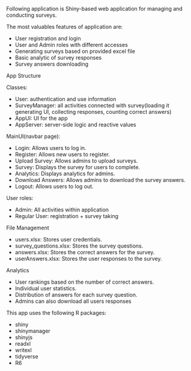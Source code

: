 Following application is Shiny-based web application for managing and conducting surveys.

The most valuables features of application are:
- User registration and login
- User and Admin roles with different accesses
- Generating surveys based on provided excel file
- Basic analytic of survey responses
- Survey answers downloading

App Structure

Classes:
- User: authentication and use information
- SurveyManager: all activities connected with survey(loading it generating UI, collecting responses, counting correct answers)
- AppUI: UI for the app
- AppServer: server-side logic and reactive values

MainUI(navbar page):
- Login: Allows users to log in.
- Register: Allows new users to register.
- Upload Survey: Allows admins to upload surveys.
- Survey: Displays the survey for users to complete.
- Analytics: Displays analytics for admins.
- Download Answers: Allows admins to download the survey answers.
- Logout: Allows users to log out.

User roles:
- Admin: All activities within application
- Regular User: registration + survey taking

File Management
- users.xlsx: Stores user credentials.
- survey_questions.xlsx: Stores the survey questions.
- answers.xlsx: Stores the correct answers for the survey.
- userAnswers.xlsx: Stores the user responses to the survey.

Analytics
- User rankings based on the number of correct answers.
- Individual user statistics.
- Distribution of answers for each survey question.
- Admins can also download all users responses

This app uses the following R packages:
- shiny
- shinymanager
- shinyjs
- readxl
- writexl
- tidyverse
- R6
